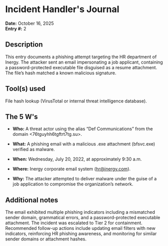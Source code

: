 # Incident Handler's Journal

**Date:** October 16, 2025  
**Entry #:** 2 

## Description

This entry documents a phishing attempt targeting the HR department of Inergy. The attacker sent an email impersonating a job applicant, containing a password-protected executable file disguised as a resume attachment. The file’s hash matched a known malicious signature.

## Tool(s) used

File hash lookup (VirusTotal or internal threat intelligence database).

## The 5 W's

- **Who:** A threat actor using the alias “Def Communications” from the domain <76tguyhh6tgftrt7tg.su>.

- **What:** A phishing email with a malicious .exe attachment (bfsvc.exe) verified as malware.

- **When:** Wednesday, July 20, 2022, at approximately 9:30 a.m.

- **Where:** Inergy corporate email system (hr@inergy.com).

- **Why:** The attacker attempted to deliver malware under the guise of a job application to compromise the organization’s network.

## Additional notes

The email exhibited multiple phishing indicators including a mismatched sender domain, grammatical errors, and a password-protected executable attachment. The incident was escalated to Tier 2 for containment. Recommended follow-up actions include updating email filters with new indicators, reinforcing HR phishing awareness, and monitoring for similar sender domains or attachment hashes.
